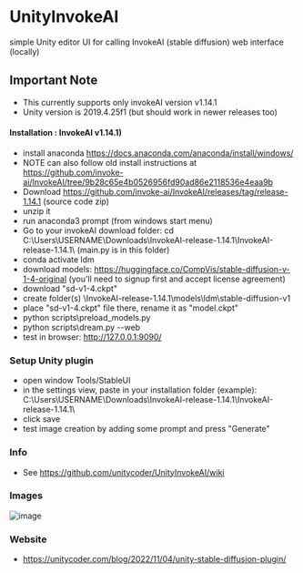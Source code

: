 # UnityInvokeAI
simple Unity editor UI for calling InvokeAI (stable diffusion) web interface (locally)

## Important Note
- This currently supports only invokeAI version v1.14.1
- Unity version is 2019.4.25f1 (but should work in newer releases too)

#### Installation : InvokeAI v1.14.1)
- install anaconda https://docs.anaconda.com/anaconda/install/windows/
- NOTE can also follow old install instructions at https://github.com/invoke-ai/InvokeAI/tree/9b28c65e4b0526956fd90ad86e2118536e4eaa9b
- Download https://github.com/invoke-ai/InvokeAI/releases/tag/release-1.14.1 (source code zip)
- unzip it
- run anaconda3 prompt (from windows start menu)
- Go to your invokeAI download folder: cd C:\Users\USERNAME\Downloads\InvokeAI-release-1.14.1\InvokeAI-release-1.14.1\ (main.py is in this folder)
- conda activate ldm 
- download models: https://huggingface.co/CompVis/stable-diffusion-v-1-4-original (you'll need to signup first and accept license agreement)
- download "sd-v1-4.ckpt"
- create folder(s) \InvokeAI-release-1.14.1\models\ldm\stable-diffusion-v1
- place "sd-v1-4.ckpt" file there, rename it as "model.ckpt"
- python scripts\preload_models.py
- python scripts\dream.py --web
- test in browser: http://127.0.0.1:9090/

### Setup Unity plugin
- open window Tools/StableUI
- in the settings view, paste in your installation folder (example): C:\Users\USERNAME\Downloads\InvokeAI-release-1.14.1\InvokeAI-release-1.14.1\
- click save
- test image creation by adding some prompt and press "Generate"

### Info
- See https://github.com/unitycoder/UnityInvokeAI/wiki

### Images
![image](https://user-images.githubusercontent.com/5438317/200028080-b592525d-5db1-4bc3-acdd-cb40de51a187.png)

### Website
- https://unitycoder.com/blog/2022/11/04/unity-stable-diffusion-plugin/
